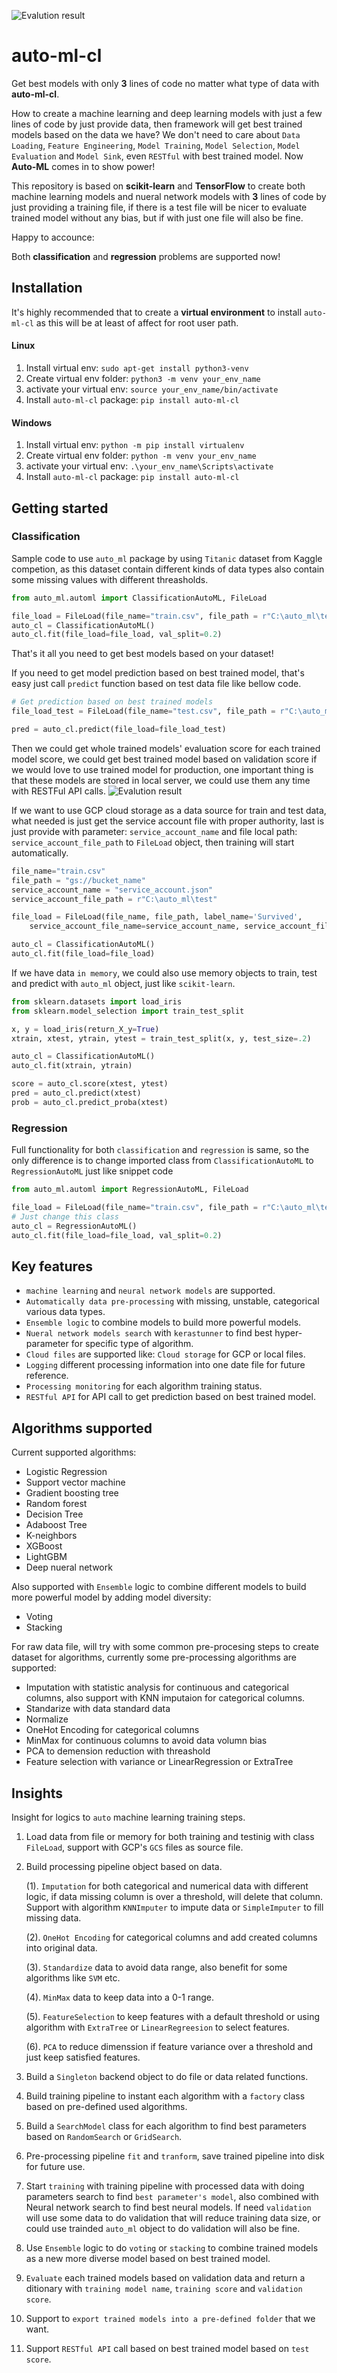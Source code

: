 ![Evalution result](https://github.com/lugq1990/auto_ml/blob/master/static_files/auto_ml.png)


# auto-ml-cl


Get best models with only **3** lines of code no matter what type of data with **auto-ml-cl**.

How to create a machine learning and deep learning models with just a few lines of code by just provide data, then framework will get best trained models based on the data we have? We don't need to care about `Data Loading`, `Feature Engineering`, `Model Training`, `Model Selection`, `Model Evaluation` and `Model Sink`, even `RESTful` with best trained model. Now **Auto-ML** comes in to show power!

This repository is based on **scikit-learn** and **TensorFlow** to create both machine learning models and nueral network models with **3** lines of code by just providing a training file, if there is a test file will be nicer to evaluate trained model without any bias, but if with just one file will also be fine. 

Happy to accounce:

Both **classification** and **regression** problems are supported now!

## Installation


It's highly recommended that to create a **virtual environment** to install `auto-ml-cl` as this will be at least of affect for root user path.

#### Linux

1. Install virtual env: `sudo apt-get install python3-venv`
2. Create virtual env folder: `python3 -m venv your_env_name`
3. activate your virtual env: `source your_env_name/bin/activate`
4. Install `auto-ml-cl` package: `pip install auto-ml-cl`


#### Windows

1. Install virtual env: `python -m pip install virtualenv`
2. Create virtual env folder: `python -m venv your_env_name`
3. activate your virtual env: `.\your_env_name\Scripts\activate`
4. Install `auto-ml-cl` package: `pip install auto-ml-cl`


## Getting started


### Classification


Sample code to use `auto_ml` package by using `Titanic` dataset from Kaggle competion, as this dataset contain different kinds of data types also contain some missing values with different threasholds.

```python
from auto_ml.automl import ClassificationAutoML, FileLoad

file_load = FileLoad(file_name="train.csv", file_path = r"C:\auto_ml\test", label_name='Survived')
auto_cl = ClassificationAutoML()
auto_cl.fit(file_load=file_load, val_split=0.2)
```

That's it all you need to get best models based on your dataset!

If you need to get model prediction based on best trained model, that's easy just call `predict` function based on test data file like bellow code.
```python
# Get prediction based on best trained models
file_load_test = FileLoad(file_name="test.csv", file_path = r"C:\auto_ml\test")

pred = auto_cl.predict(file_load=file_load_test)
```

Then we could get whole trained models' evaluation score for each trained model score, we could get best trained model based on validation score if we would love to use trained model for production, one important thing is that these models are stored in local server, we could use them any time with RESTFul API calls.
![Evalution result](https://github.com/lugq1990/auto_ml/blob/master/static_files/diff_model_score.png)
    
If we want to use GCP cloud storage as a data source for train and test data, what needed is just get the service account file with proper authority, last is just provide with parameter: `service_account_name` and file local path: `service_account_file_path` to `FileLoad` object, then training will start automatically.

```python
file_name="train.csv"
file_path = "gs://bucket_name"
service_account_name = "service_account.json"
service_account_file_path = r"C:\auto_ml\test"

file_load = FileLoad(file_name, file_path, label_name='Survived', 
    service_account_file_name=service_account_name, service_account_file_path=service_account_file_path)

auto_cl = ClassificationAutoML()
auto_cl.fit(file_load=file_load)
```

If we have data `in memory`, we could also use memory objects to train, test and predict with `auto_ml` object, just like `scikit-learn`.

```python
from sklearn.datasets import load_iris
from sklearn.model_selection import train_test_split

x, y = load_iris(return_X_y=True)
xtrain, xtest, ytrain, ytest = train_test_split(x, y, test_size=.2)

auto_cl = ClassificationAutoML()
auto_cl.fit(xtrain, ytrain)

score = auto_cl.score(xtest, ytest)
pred = auto_cl.predict(xtest)
prob = auto_cl.predict_proba(xtest)
```

### Regression

Full functionality for both `classification` and `regression` is same, so the only difference is to change imported class from `ClassificationAutoML` to `RegressionAutoML` just like snippet code

```python
from auto_ml.automl import RegressionAutoML, FileLoad

file_load = FileLoad(file_name="train.csv", file_path = r"C:\auto_ml\test", label_name="label")
# Just change this class
auto_cl = RegressionAutoML()
auto_cl.fit(file_load=file_load, val_split=0.2)
```

## Key features

 - `machine learning` and `neural network models` are supported.
 - `Automatically data pre-processing` with missing, unstable, categorical various data types.
 - `Ensemble logic` to combine models to build more powerful models.
 - `Nueral network models search` with `kerastunner` to find best hyper-parameter for specific type of algorithm.
 - `Cloud files` are supported like: `Cloud storage` for GCP or local files.
 - `Logging` different processing information into one date file for future reference.
 - `Processing monitoring` for each algorithm training status.
 - `RESTful API` for API call to get prediction based on best trained model.


## Algorithms supported

Current supported algorithms:
 - Logistic Regression
 - Support vector machine
 - Gradient boosting tree
 - Random forest
 - Decision Tree
 - Adaboost Tree
 - K-neighbors
 - XGBoost
 - LightGBM
 - Deep nueral network

Also supported with `Ensemble` logic to combine different models to build more powerful model by adding model diversity:
 - Voting
 - Stacking

For raw data file, will try with some common pre-procesing steps to create dataset for algorithms, currently some pre-processing algorithms are supported:
 - Imputation with statistic analysis for continuous and categorical columns, also support with KNN imputaion for categorical columns.
 - Standarize with data standard data
 - Normalize 
 - OneHot Encoding for categorical columns
 - MinMax for continuous columns to avoid data volumn bias
 - PCA to demension reduction with threashold
 - Feature selection with variance or LinearRegression or ExtraTree


## Insights

Insight for logics to `auto` machine learning training steps.    
    
1. Load data from file or memory for both training and testinig with class `FileLoad`, support with GCP's `GCS` files as source file.
2. Build processing pipeline object based on data.
    
    (1). `Imputation` for both categorical and numerical data with different logic, if data missing column is over a threshold, will delete that column. Support with algorithm `KNNImputer` to impute data or `SimpleImputer` to fill missing data.
    
    (2). `OneHot Encoding` for categorical columns and add created columns into original data.
    
    (3). `Standardize` data to avoid data range, also benefit for some algorithms like `SVM` etc.
    
    (4). `MinMax` data to keep data into a 0-1 range.
    
    (5). `FeatureSelection` to keep features with a default threshold or using algorithm with `ExtraTree` or `LinearRegreesion` to select features.
    
    (6). `PCA` to reduce dimenssion if feature variance over a threshold and just keep satisfied features.
3. Build a `Singleton` backend object to do file or data related functions.
4. Build training pipeline to instant each algorithm with a `factory` class based on pre-defined used algorithms.
5. Build a `SearchModel` class for each algorithm to find best parameters based on `RandomSearch` or `GridSearch`.
6. Pre-processing pipeline `fit` and `tranform`, save trained pipeline into disk for future use.
7. Start `training` with training pipeline with processed data with doing parameters search to find `best parameter's model`, also combined with Neural network search to find best neural models. If need `validation` will use some data to do validation that will reduce training data size, or could use trainded `auto_ml` object to do validation will also be fine.
8. Use `Ensemble` logic to do `voting` or `stacking` to combine trained models as a new more diverse model based on best trained model.
9.  `Evaluate` each trained models based on validation data and return a ditionary with `training model name`, `training score` and `validation score`.
10.  Support to `export trained models into a pre-defined folder` that we want.
11.  Support `RESTful API` call based on best trained model based on `test score`.
